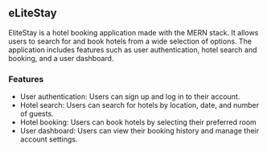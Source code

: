 ## eLiteStay

EliteStay is a hotel booking application made with the MERN stack. It allows users to search for and book hotels from a wide selection of options. The application includes features such as user authentication, hotel search and booking, and a user dashboard.

### Features
- User authentication: Users can sign up and log in to their account.
- Hotel search: Users can search for hotels by location, date, and number of guests.
- Hotel booking: Users can book hotels by selecting their preferred room
- User dashboard: Users can view their booking history and manage their account settings.
